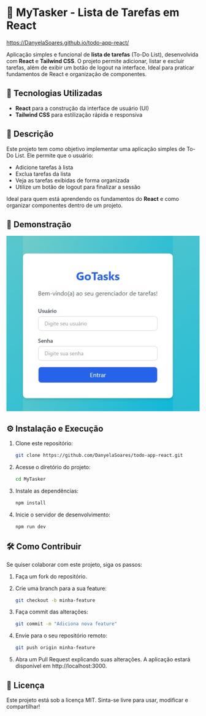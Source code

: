 # 📝 MyTasker - Lista de Tarefas em React

https://DanyelaSoares.github.io/todo-app-react/

Aplicação simples e funcional de **lista de tarefas** (To-Do List), desenvolvida com **React** e **Tailwind CSS**. O projeto permite adicionar, listar e excluir tarefas, além de exibir um botão de logout na interface. Ideal para praticar fundamentos de React e organização de componentes.

## 🚀 Tecnologias Utilizadas

- **React** para a construção da interface de usuário (UI)
- **Tailwind CSS** para estilização rápida e responsiva

## 📜 Descrição

Este projeto tem como objetivo implementar uma aplicação simples de To-Do List. Ele permite que o usuário:

- Adicione tarefas à lista
- Exclua tarefas da lista
- Veja as tarefas exibidas de forma organizada
- Utilize um botão de logout para finalizar a sessão

Ideal para quem está aprendendo os fundamentos do **React** e como organizar componentes dentro de um projeto.

## 📸 Demonstração

![Tela do aplicativo](https://github.com/DanyelaSoares/todo-app-react/blob/main/src/img/mytask.jpg)

## ⚙️ Instalação e Execução

1. Clone este repositório:

   ```bash
   git clone https://github.com/DanyelaSoares/todo-app-react.git
   ```

2. Acesse o diretório do projeto:

   ```bash
   cd MyTasker

   ```

3. Instale as dependências:

   ```bash
   npm install

   ```

4. Inicie o servidor de desenvolvimento:

   ```bash
   npm run dev
   ```

## 🛠️ Como Contribuir

Se quiser colaborar com este projeto, siga os passos:

1. Faça um fork do repositório.

2. Crie uma branch para a sua feature:

   ```bash
   git checkout -b minha-feature

   ```

3. Faça commit das alterações:

   ```bash
   git commit -m "Adiciona nova feature"

   ```

4. Envie para o seu repositório remoto:

   ```bash
   git push origin minha-feature

   ```

5. Abra um Pull Request explicando suas alterações.
   A aplicação estará disponível em http://localhost:3000.

## 📄 Licença

Este projeto está sob a licença MIT.
Sinta-se livre para usar, modificar e compartilhar!
